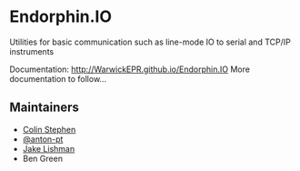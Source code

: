 # Endorphin.IO

Utilities for basic communication such as line-mode IO to serial and TCP/IP instruments

Documentation:
http://WarwickEPR.github.io/Endorphin.IO
More documentation to follow...

## Maintainers

- [Colin Stephen](https://github.com/cjstephen)
- [@anton-pt](https://github.com/anton-pt)
- [Jake Lishman](https://github.com/jakelishman)
- Ben Green
